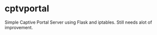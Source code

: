 # cptvportal

Simple Captive Portal Server using Flask and iptables. Still needs alot of improvement.
